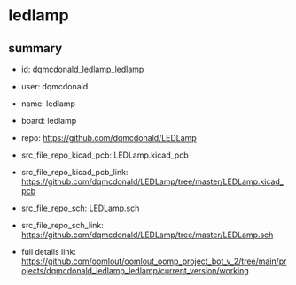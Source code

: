 # ledlamp
 
## summary 
* id: dqmcdonald_ledlamp_ledlamp
* user: dqmcdonald
* name: ledlamp
* board: ledlamp
* repo: https://github.com/dqmcdonald/LEDLamp
* src_file_repo_kicad_pcb: LEDLamp.kicad_pcb
* src_file_repo_kicad_pcb_link: https://github.com/dqmcdonald/LEDLamp/tree/master/LEDLamp.kicad_pcb


* src_file_repo_sch: LEDLamp.sch
* src_file_repo_sch_link: https://github.com/dqmcdonald/LEDLamp/tree/master/LEDLamp.sch
* full details link: https://github.com/oomlout/oomlout_oomp_project_bot_v_2/tree/main/projects/dqmcdonald_ledlamp_ledlamp/current_version/working  






